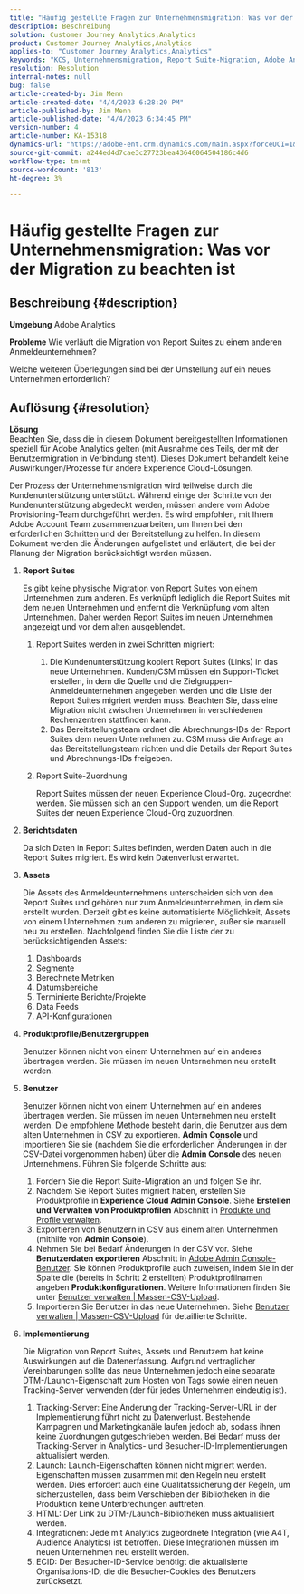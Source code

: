 ```yaml
---
title: "Häufig gestellte Fragen zur Unternehmensmigration: Was vor der Migration zu beachten ist"
description: Beschreibung
solution: Customer Journey Analytics,Analytics
product: Customer Journey Analytics,Analytics
applies-to: "Customer Journey Analytics,Analytics"
keywords: "KCS, Unternehmensmigration, Report Suite-Migration, Adobe Analytics, Admin Console, FAQ, neues Unternehmen, Bereitstellung, CSM, Adobe Account Team, FAQ"
resolution: Resolution
internal-notes: null
bug: false
article-created-by: Jim Menn
article-created-date: "4/4/2023 6:28:20 PM"
article-published-by: Jim Menn
article-published-date: "4/4/2023 6:34:45 PM"
version-number: 4
article-number: KA-15318
dynamics-url: "https://adobe-ent.crm.dynamics.com/main.aspx?forceUCI=1&pagetype=entityrecord&etn=knowledgearticle&id=537db277-16d3-ed11-a7c7-6045bd006b4b"
source-git-commit: a244ed4d7cae3c27723bea43646064504186c4d6
workflow-type: tm+mt
source-wordcount: '813'
ht-degree: 3%

---
```


# Häufig gestellte Fragen zur Unternehmensmigration: Was vor der Migration zu beachten ist

## Beschreibung {#description}


<b>Umgebung</b>
Adobe Analytics

<b>Probleme</b>
Wie verläuft die Migration von Report Suites zu einem anderen Anmeldeunternehmen?

Welche weiteren Überlegungen sind bei der Umstellung auf ein neues Unternehmen erforderlich?


## Auflösung {#resolution}


<b>Lösung</b>
<br>Beachten Sie, dass die in diesem Dokument bereitgestellten Informationen speziell für Adobe Analytics gelten (mit Ausnahme des Teils, der mit der Benutzermigration in Verbindung steht). Dieses Dokument behandelt keine Auswirkungen/Prozesse für andere Experience Cloud-Lösungen.<br>




Der Prozess der Unternehmensmigration wird teilweise durch die Kundenunterstützung unterstützt. Während einige der Schritte von der Kundenunterstützung abgedeckt werden, müssen andere vom Adobe Provisioning-Team durchgeführt werden. Es wird empfohlen, mit Ihrem Adobe Account Team zusammenzuarbeiten, um Ihnen bei den erforderlichen Schritten und der Bereitstellung zu helfen. In diesem Dokument werden die Änderungen aufgelistet und erläutert, die bei der Planung der Migration berücksichtigt werden müssen.

1. <b>Report Suites</b>

   Es gibt keine physische Migration von Report Suites von einem Unternehmen zum anderen. Es verknüpft lediglich die Report Suites mit dem neuen Unternehmen und entfernt die Verknüpfung vom alten Unternehmen. Daher werden Report Suites im neuen Unternehmen angezeigt und vor dem alten ausgeblendet.

   1. Report Suites werden in zwei Schritten migriert:
      1. Die Kundenunterstützung kopiert Report Suites (Links) in das neue Unternehmen. Kunden/CSM müssen ein Support-Ticket erstellen, in dem die Quelle und die Zielgruppen-Anmeldeunternehmen angegeben werden und die Liste der Report Suites migriert werden muss. Beachten Sie, dass eine Migration nicht zwischen Unternehmen in verschiedenen Rechenzentren stattfinden kann.
      2. Das Bereitstellungsteam ordnet die Abrechnungs-IDs der Report Suites dem neuen Unternehmen zu. CSM muss die Anfrage an das Bereitstellungsteam richten und die Details der Report Suites und Abrechnungs-IDs freigeben.
   2. Report Suite-Zuordnung

      Report Suites müssen der neuen Experience Cloud-Org. zugeordnet werden. Sie müssen sich an den Support wenden, um die Report Suites der neuen Experience Cloud-Org zuzuordnen.
2. <b>Berichtsdaten</b>

   Da sich Daten in Report Suites befinden, werden Daten auch in die Report Suites migriert. Es wird kein Datenverlust erwartet.
3. <b>Assets</b>

   Die Assets des Anmeldeunternehmens unterscheiden sich von den Report Suites und gehören nur zum Anmeldeunternehmen, in dem sie erstellt wurden. Derzeit gibt es keine automatisierte Möglichkeit, Assets von einem Unternehmen zum anderen zu migrieren, außer sie manuell neu zu erstellen. Nachfolgend finden Sie die Liste der zu berücksichtigenden Assets:

   1. Dashboards
   2. Segmente
   3. Berechnete Metriken 
   4. Datumsbereiche
   5. Terminierte Berichte/Projekte
   6. Data Feeds
   7. API-Konfigurationen
4. <b>Produktprofile/Benutzergruppen</b>

   Benutzer können nicht von einem Unternehmen auf ein anderes übertragen werden. Sie müssen im neuen Unternehmen neu erstellt werden.
5. <b>Benutzer</b>

   Benutzer können nicht von einem Unternehmen auf ein anderes übertragen werden. Sie müssen im neuen Unternehmen neu erstellt werden. Die empfohlene Methode besteht darin, die Benutzer aus dem alten Unternehmen in CSV zu exportieren. <b>Admin Console</b> und importieren Sie sie (nachdem Sie die erforderlichen Änderungen in der CSV-Datei vorgenommen haben) über die <b>Admin Console</b> des neuen Unternehmens. Führen Sie folgende Schritte aus:

   1. Fordern Sie die Report Suite-Migration an und folgen Sie ihr.
   2. Nachdem Sie Report Suites migriert haben, erstellen Sie Produktprofile in <b>Experience Cloud Admin Console</b>. Siehe <b>Erstellen und Verwalten von Produktprofilen</b> Abschnitt in [Produkte und Profile verwalten](https://helpx.adobe.com/in/enterprise/using/manage-products-and-profiles.html).
   3. Exportieren von Benutzern in CSV aus einem alten Unternehmen (mithilfe von <b>Admin Console</b>).
   4. Nehmen Sie bei Bedarf Änderungen in der CSV vor. Siehe <b>Benutzerdaten exportieren</b> Abschnitt in [Adobe Admin Console-Benutzer](https://helpx.adobe.com/in/enterprise/using/users.html). Sie können Produktprofile auch zuweisen, indem Sie in der Spalte die (bereits in Schritt 2 erstellten) Produktprofilnamen angeben <b>Produktkonfigurationen</b>. Weitere Informationen finden Sie unter [Benutzer verwalten | Massen-CSV-Upload](https://helpx.adobe.com/in/enterprise/using/bulk-upload-users.html).
   5. Importieren Sie Benutzer in das neue Unternehmen. Siehe [Benutzer verwalten | Massen-CSV-Upload](https://helpx.adobe.com/in/enterprise/using/bulk-upload-users.html) für detaillierte Schritte.
6. <b>Implementierung</b>

   Die Migration von Report Suites, Assets und Benutzern hat keine Auswirkungen auf die Datenerfassung. Aufgrund vertraglicher Vereinbarungen sollte das neue Unternehmen jedoch eine separate DTM-/Launch-Eigenschaft zum Hosten von Tags sowie einen neuen Tracking-Server verwenden (der für jedes Unternehmen eindeutig ist).

   1. Tracking-Server: Eine Änderung der Tracking-Server-URL in der Implementierung führt nicht zu Datenverlust. Bestehende Kampagnen und Marketingkanäle laufen jedoch ab, sodass ihnen keine Zuordnungen gutgeschrieben werden. Bei Bedarf muss der Tracking-Server in Analytics- und Besucher-ID-Implementierungen aktualisiert werden.
   2. Launch: Launch-Eigenschaften können nicht migriert werden. Eigenschaften müssen zusammen mit den Regeln neu erstellt werden. Dies erfordert auch eine Qualitätssicherung der Regeln, um sicherzustellen, dass beim Verschieben der Bibliotheken in die Produktion keine Unterbrechungen auftreten.
   3. HTML: Der Link zu DTM-/Launch-Bibliotheken muss aktualisiert werden.
   4. Integrationen: Jede mit Analytics zugeordnete Integration (wie A4T, Audience Analytics) ist betroffen. Diese Integrationen müssen im neuen Unternehmen neu erstellt werden.
   5. ECID: Der Besucher-ID-Service benötigt die aktualisierte Organisations-ID, die die Besucher-Cookies des Benutzers zurücksetzt.

